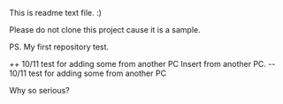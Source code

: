 This is readme text file. :)

Please do not clone this project cause it is a sample.

PS. My first repository test.
    
++ 10/11 test for adding some from another PC
Insert from another PC.
-- 10/11 test for adding some from another PC

Why so serious?
